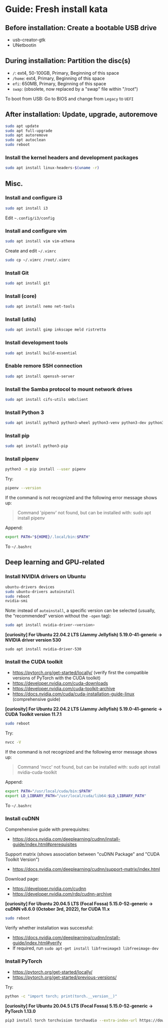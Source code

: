 # Guide: Fresh install kata

## Before installation: Create a bootable USB drive

- usb-creator-gtk
- UNetbootin

## During installation: Partition the disc(s)

- `/`: ext4, 50-100GB, Primary, Beginning of this space
- `/home`: ext4, Primary, Beginning of this space
- `efi`: 650MB, Primary, Beginning of this space
- `swap`: (obsolete, now replaced by a "swap" file within "/root")

To boot from USB: Go to BIOS and change from `Legacy` to `UEFI`

## After installation: Update, upgrade, autoremove

```sh
sudo apt update
sudo apt full-upgrade
sudo apt autoremove
sudo apt autoclean
sudo reboot
```

### Install the kernel headers and development packages

```sh
sudo apt install linux-headers-$(uname -r)
```

## Misc.

### Install and configure i3

```sh
sudo apt install i3
```
Edit `~.config/i3/config`

### Install and configure vim

```sh
sudo apt install vim vim-athena
```
Create and edit `~/.vimrc`<br>
```sh
sudo cp ~/.vimrc /root/.vimrc
```

### Install Git

```sh
sudo apt install git
```

### Install (core)

```sh
sudo apt install nemo net-tools
```

### Install (utils)

```sh
sudo apt install gimp inkscape meld ristretto
```

### Install development tools

```sh
sudo apt install build-essential
```

### Enable remore SSH connection

```sh
sudo apt install openssh-server
```

### Install the Samba protocol to mount network drives

```sh
sudo apt install cifs-utils smbclient
```

### Install Python 3

```sh
sudo apt install python3 python3-wheel python3-venv python3-dev python3-setuptools
```

### Install pip

```sh
sudo apt install python3-pip
```

### Install pipenv

```sh
python3 -m pip install --user pipenv
```
Try:
```sh
pipenv --version
```
If the command is not recognized and the following error message shows up:
> Command 'pipenv' not found, but can be installed with:
> sudo apt install pipenv

Append:
```sh
export PATH="${HOME}/.local/bin:$PATH"
```
To `~/.bashrc`

## Deep learning and GPU-related

### Install NVIDIA drivers on Ubuntu

```sh
ubuntu-drivers devices
sudo ubuntu-drivers autoinstall
sudo reboot
nvidia-smi
```
Note: instead of `autoinstall`, a specific version can be selected (usually, the "recommended" version without the `-open` tag):
```sh
sudo apt install nvidia-driver-<version>
```
**[curiosity] For Ubuntu 22.04.2 LTS (Jammy Jellyfish) 5.19.0-41-generic &rarr; NVIDIA driver version 530**
```
sudo apt install nvidia-driver-530
```

### Install the CUDA toolkit

- https://pytorch.org/get-started/locally/ (verify first the compatible versions of PyTorch with the CUDA toolkit)
- https://developer.nvidia.com/cuda-downloads
- https://developer.nvidia.com/cuda-toolkit-archive
- https://docs.nvidia.com/cuda/cuda-installation-guide-linux (comprehensive guide)

**[curiosity] For Ubuntu 22.04.2 LTS (Jammy Jellyfish) 5.19.0-41-generic &rarr; CUDA Toolkit version 11.7.1**

```sh
sudo reboot
```

Try:
```sh
nvcc -V
```
If the command is not recognized and the following error message shows up:
> Command 'nvcc' not found, but can be installed with:
> sudo apt install nvidia-cuda-toolkit

Append:
```sh
export PATH="/usr/local/cuda/bin:$PATH"
export LD_LIBRARY_PATH="/usr/local/cuda/lib64:$LD_LIBRARY_PATH"
```
To `~/.bashrc`

### Install cuDNN

Comprehensive guide with prerequisites:

- https://docs.nvidia.com/deeplearning/cudnn/install-guide/index.html#prerequisites

Support matrix (shows association between "cuDNN Package" and "CUDA Toolkit Version")

- https://docs.nvidia.com/deeplearning/cudnn/support-matrix/index.html 

Download page:

- https://developer.nvidia.com/cudnn
- https://developer.nvidia.com/rdp/cudnn-archive

**[curiosity] For Ubuntu 20.04.5 LTS (Focal Fossa) 5.15.0-52-generic &rarr; cuDNN v8.6.0 (October 3rd, 2022), for CUDA 11.x**

```sh
sudo reboot
```

Verify whether installation was successful:

- https://docs.nvidia.com/deeplearning/cudnn/install-guide/index.html#verify
- If required, run `sudo apt-get install libfreeimage3 libfreeimage-dev`

### Install PyTorch

- https://pytorch.org/get-started/locally/
- https://pytorch.org/get-started/previous-versions/

Try:
```sh
python -c "import torch; print(torch.__version__)"
```

**[curiosity] For Ubuntu 20.04.5 LTS (Focal Fossa) 5.15.0-52-generic &rarr; PyTorch 1.13.0**
```sh
pip3 install torch torchvision torchaudio --extra-index-url https://download.pytorch.org/whl/cu116
```
